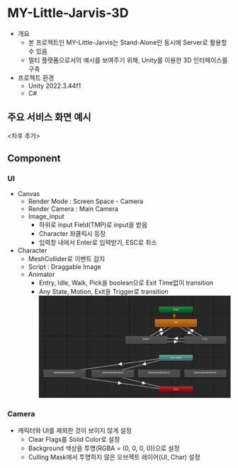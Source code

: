 # MY-Little-Jarvis-3D

- 개요
  - 본 프로젝트인 MY-Little-Jarvis는 Stand-Alone인 동시에 Server로 활용할 수 있음
  - 멀티 플랫폼으로서의 예시를 보여주기 위해, Unity를 이용한 3D 인터페이스를 구축
- 프로젝트 환경
  - Unity 2022.3.44f1
  - C#

## 주요 서비스 화면 예시

<차후 추가>

## Component

### UI

- Canvas
  - Render Mode : Screen Space - Camera
  - Render Camera : Main Camera
  - Image_input
    - 하위로 input Field(TMP)로 input을 받음
    - Character 좌클릭시 등장
    - 입력창 내에서 Enter로 입력받기, ESC로 취소
- Character
  - MeshCollider로 이벤트 감지
  - Script : Draggable Image
  - Animator
    - Entry, Idle, Walk, Pick을 boolean으로 Exit Time없이 transition
    - Any State, Motion, Exit을 Trigger로 transition
        ![alt text](Docs/animator.png)

### Camera

- 캐릭터와 UI를 제외한 것이 보이지 않게 설정
  - Clear Flags를 Solid Color로 설정
  - Background 색상을 투명(RGBA = (0, 0, 0, 0))으로 설정
  - Culling Mask에서 투명하지 않은 오브젝트 레이어(UI, Char) 설정

